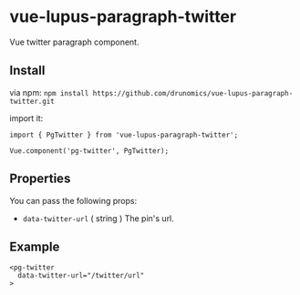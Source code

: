 # vue-lupus-paragraph-twitter
Vue twitter paragraph component.



## Install

via npm:
`npm install https://github.com/drunomics/vue-lupus-paragraph-twitter.git`


import it:

```
import { PgTwitter } from 'vue-lupus-paragraph-twitter';

Vue.component('pg-twitter', PgTwitter);
```

## Properties
You can pass the following props:

- `data-twitter-url` ( string )
  The pin's url.

## Example
```
<pg-twitter
  data-twitter-url="/twitter/url"
>
```